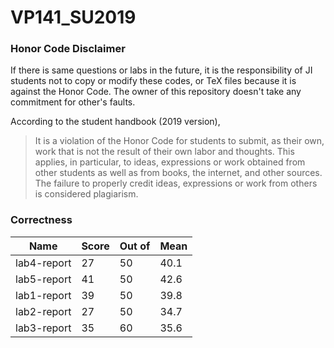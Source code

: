 # VP141_SU2019

### Honor Code Disclaimer

If there is same questions or labs in the future, it is the responsibility of JI students not to copy or modify these codes, or TeX files because it is against the Honor Code. The owner of this repository doesn't take any commitment for other's faults.

According to the student handbook (2019 version),

> It is a violation of the Honor Code for students to submit, as their own, work that is not the result of their own labor and thoughts. This applies, in particular, to ideas, expressions or work obtained from other students as well as from books, the internet, and other sources. The failure to properly credit ideas, expressions or work from others is considered plagiarism.

### Correctness

| Name        | Score | Out of | Mean |
| ----------- | ----- | ------ | ---- |
| lab4-report | 27    | 50     | 40.1 |
| lab5-report | 41    | 50     | 42.6 |
| lab1-report | 39    | 50     | 39.8 |
| lab2-report | 27    | 50     | 34.7 |
| lab3-report | 35    | 60     | 35.6 |


